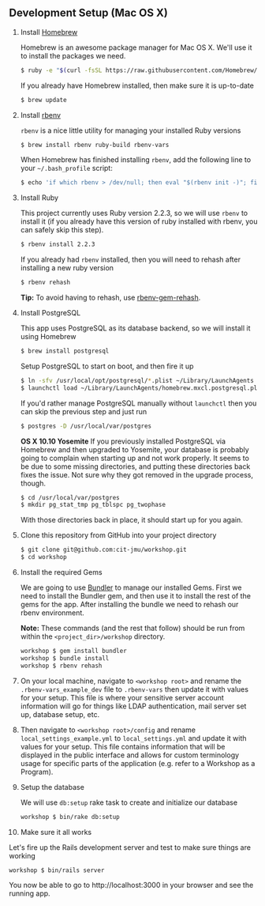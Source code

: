 ## Development Setup (Mac OS X)

1. Install [Homebrew](http://brew.sh/)

   Homebrew is an awesome package manager for Mac OS X.  We'll use it to install the packages we need.

   ~~~ sh
   $ ruby -e "$(curl -fsSL https://raw.githubusercontent.com/Homebrew/install/master/install)"
   ~~~

   If you already have Homebrew installed, then make sure it is up-to-date

   ~~~ sh
   $ brew update
   ~~~

2. Install [rbenv](https://github.com/sstephenson/rbenv)

   `rbenv` is a nice little utility for managing your installed Ruby versions

   ~~~ sh
   $ brew install rbenv ruby-build rbenv-vars
   ~~~

   When Homebrew has finished installing `rbenv`, add the following line to your `~/.bash_profile` script:

   ~~~ sh
   $ echo 'if which rbenv > /dev/null; then eval "$(rbenv init -)"; fi' >> ~/.bash_profile
   ~~~

3. Install Ruby

   This project currently uses Ruby version 2.2.3, so we will use `rbenv` to install it (if you already have this version of ruby installed with rbenv, you can safely skip this step).

   ~~~ sh
   $ rbenv install 2.2.3
   ~~~

   If you already had `rbenv` installed, then you will need to rehash after installing a new ruby version

   ~~~ sh
   $ rbenv rehash
   ~~~
   
   **Tip:** To avoid having to rehash, use [rbenv-gem-rehash](https://github.com/sstephenson/rbenv-gem-rehash).

4. Install PostgreSQL

   This app uses PostgreSQL as its database backend, so we will install it using Homebrew

   ~~~ sh
   $ brew install postgresql
   ~~~

   Setup PostgreSQL to start on boot, and then fire it up

   ~~~ sh
   $ ln -sfv /usr/local/opt/postgresql/*.plist ~/Library/LaunchAgents
   $ launchctl load ~/Library/LaunchAgents/homebrew.mxcl.postgresql.plist
   ~~~

   If you'd rather manage PostgreSQL manually without `launchctl` then you can skip the previous step and just run

   ~~~ sh
   $ postgres -D /usr/local/var/postgres
   ~~~

   **OS X 10.10 Yosemite**
   If you previously installed PostgreSQL via Homebrew and then upgraded to Yosemite,
   your database is probably going to complain when starting up and not work properly.
   It seems to be due to some missing directories, and putting these directories back
   fixes the issue.  Not sure why they got removed in the upgrade process, though.

   ~~~ sh
   $ cd /usr/local/var/postgres
   $ mkdir pg_stat_tmp pg_tblspc pg_twophase
   ~~~

   With those directories back in place, it should start up for you again.


5. Clone this repository from GitHub into your project directory

   ~~~ sh
   $ git clone git@github.com:cit-jmu/workshop.git
   $ cd workshop
   ~~~

6. Install the required Gems

   We are going to use [Bundler](http://bundler.io/) to manage our installed Gems.  First we need to install the Bundler gem, and then use it to install the rest of the gems for the app.  After installing the bundle we need to rehash our rbenv environment.

   **Note:** These commands (and the rest that follow) should be run from within the `<project_dir>/workshop` directory.

   ~~~ sh
   workshop $ gem install bundler
   workshop $ bundle install
   workshop $ rbenv rehash
   ~~~

7.  On your local machine, navigate to `<workshop root>` and rename the `.rbenv-vars_example_dev` file to `.rbenv-vars` then update it with values for your setup. This file is where your sensitive server account information will go for things like LDAP authentication, mail server set up, database setup, etc.

8.  Then navigate to `<workshop root>/config` and rename `local_settings_example.yml` to `local_settings.yml` and update it with values for your setup. This file contains information that will be displayed in the public interface and allows for custom terminology usage for specific parts of the application (e.g. refer to a Workshop as a Program).


9. Setup the database

   We will use `db:setup` rake task to create and initialize our database

   ~~~ sh
   workshop $ bin/rake db:setup
   ~~~

10. Make sure it all works

   Let's fire up the Rails development server and test to make sure things are working

   ~~~ sh
   workshop $ bin/rails server
   ~~~

   You now be able to go to http://localhost:3000 in your browser and see the running app.
